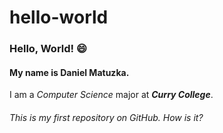 # hello-world
### Hello, World! :smile:
#### **My name is Daniel Matuzka.** 
I am a *Computer Science* major at ***Curry College***.
###### This is my first repository on GitHub. How is it? ######
